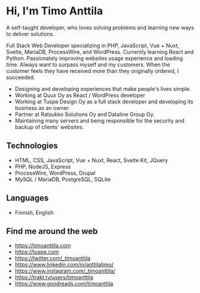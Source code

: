 # Hi, I'm Timo Anttila

A self-taught developer, who loves solving problems and learning new ways to deliver solutions.

Full Stack Web Developer specializing in PHP, JavaScript, Vue + Nuxt, Svelte, MariaDB, ProcessWire, and WordPress. Currently learning React and Python. Passionately improving websites usage experience and loading time. Always want to surpass myself and my customers. When the customer feels they have received more than they originally ordered, I succeeded.

- Designing and developing experiences that make people's lives simple.
- Working at Quux Oy as React / WordPress developer
- Working at Tuspe Design Oy as a full stack developer and developing its business as an owner.
- Partner at Ratsukko Solutions Oy and Dataline Group Oy.
- Maintaining many servers and being responsible for the security and backup of clients’ websites.

## Technologies

- HTML, CSS, JavaScript, Vue + Nuxt, React, Svelte Kit, JQuery
- PHP, NodeJS, Express
- ProcessWire, WordPress, Drupal
- MySQL / MariaDB, PostgreSQL, SQLite

## Languages

- Finnish, English

## Find me around the web

- https://timoanttila.com
- https://tuspe.com
- https://twitter.com/_timoanttila
- https://www.linkedin.com/in/anttilatimo/
- https://www.instagram.com/_timoanttila/
- https://trakt.tv/users/timoanttila
- https://www.goodreads.com/timoanttila
